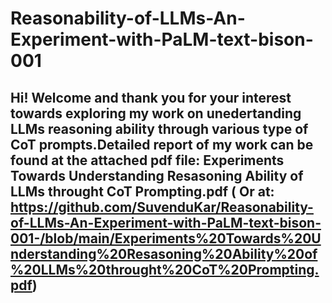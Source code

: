 ﻿# Reasonability-of-LLMs-An-Experiment-with-PaLM-text-bison-001

 ## Hi! Welcome and thank you for your interest towards exploring my work on unedertanding LLMs reasoning ability through various type of CoT prompts.Detailed report of my work can be found at the attached pdf file: Experiments Towards Understanding Resasoning Ability of LLMs throught CoT Prompting.pdf ( Or at: https://github.com/SuvenduKar/Reasonability-of-LLMs-An-Experiment-with-PaLM-text-bison-001-/blob/main/Experiments%20Towards%20Understanding%20Resasoning%20Ability%20of%20LLMs%20throught%20CoT%20Prompting.pdf)
